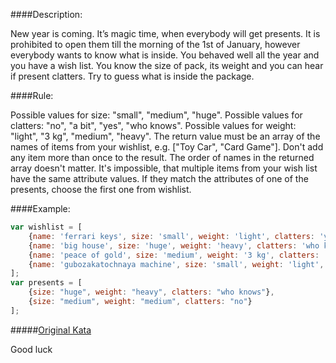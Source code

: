 ####Description:

New year is coming. It’s magic time, when everybody will get presents. It is prohibited to open them till the morning of the 1st of January, however everybody wants to know what is inside. You behaved well all the year and you have a wish list.
You know the size of pack, its weight and you can hear if present clatters.
Try to guess what is inside the package.

####Rule:

Possible values for size: "small", "medium", "huge".
Possible values for clatters: "no", "a bit", "yes", "who knows".
Possible values for weight: "light", "3 kg", "medium", "heavy".
The return value must be an array of the names of items from your wishlist, e.g. ["Toy Car", "Card Game"].
Don't add any item more than once to the result.
The order of names in the returned array doesn't matter.
It's impossible, that multiple items from your wish list have the same attribute values. If they match the attributes of one of the presents, choose the first one from wishlist.

####Example:

```js
var wishlist = [
    {name: 'ferrari keys', size: 'small', weight: 'light', clatters: 'yes'}, 
    {name: 'big house', size: 'huge', weight: 'heavy', clatters: 'who knows'},
    {name: 'peace of gold', size: 'medium', weight: '3 kg', clatters: 'no'}, 
    {name: 'gubozakatochnaya machine', size: 'small', weight: 'light', clatters: 'a bit'}
];
var presents = [
    {size: "huge", weight: "heavy", clatters: "who knows"},
    {size: "medium", weight: "medium", clatters: "no"}
];
```

#####[Original Kata](http://www.codewars.com/kata/guess-the-gifts)

Good luck
